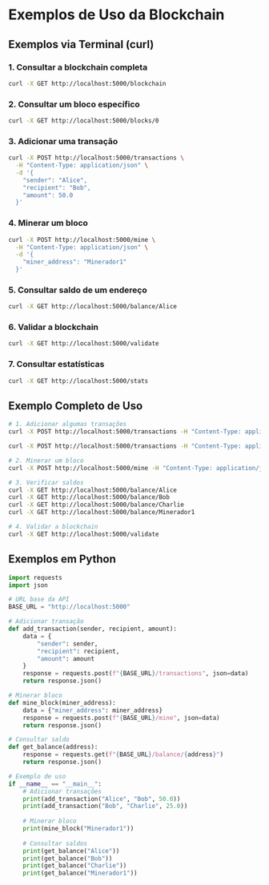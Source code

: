 # Exemplos de Uso da Blockchain

## Exemplos via Terminal (curl)

### 1. Consultar a blockchain completa
```bash
curl -X GET http://localhost:5000/blockchain
```

### 2. Consultar um bloco específico
```bash
curl -X GET http://localhost:5000/blocks/0
```

### 3. Adicionar uma transação
```bash
curl -X POST http://localhost:5000/transactions \
  -H "Content-Type: application/json" \
  -d '{
    "sender": "Alice",
    "recipient": "Bob", 
    "amount": 50.0
  }'
```

### 4. Minerar um bloco
```bash
curl -X POST http://localhost:5000/mine \
  -H "Content-Type: application/json" \
  -d '{
    "miner_address": "Minerador1"
  }'
```

### 5. Consultar saldo de um endereço
```bash
curl -X GET http://localhost:5000/balance/Alice
```

### 6. Validar a blockchain
```bash
curl -X GET http://localhost:5000/validate
```

### 7. Consultar estatísticas
```bash
curl -X GET http://localhost:5000/stats
```

## Exemplo Completo de Uso

```bash
# 1. Adicionar algumas transações
curl -X POST http://localhost:5000/transactions -H "Content-Type: application/json" -d '{"sender": "Alice", "recipient": "Bob", "amount": 50.0}'

curl -X POST http://localhost:5000/transactions -H "Content-Type: application/json" -d '{"sender": "Bob", "recipient": "Charlie", "amount": 25.0}'

# 2. Minerar um bloco
curl -X POST http://localhost:5000/mine -H "Content-Type: application/json" -d '{"miner_address": "Minerador1"}'

# 3. Verificar saldos
curl -X GET http://localhost:5000/balance/Alice
curl -X GET http://localhost:5000/balance/Bob
curl -X GET http://localhost:5000/balance/Charlie
curl -X GET http://localhost:5000/balance/Minerador1

# 4. Validar a blockchain
curl -X GET http://localhost:5000/validate
```

## Exemplos em Python

```python
import requests
import json

# URL base da API
BASE_URL = "http://localhost:5000"

# Adicionar transação
def add_transaction(sender, recipient, amount):
    data = {
        "sender": sender,
        "recipient": recipient,
        "amount": amount
    }
    response = requests.post(f"{BASE_URL}/transactions", json=data)
    return response.json()

# Minerar bloco
def mine_block(miner_address):
    data = {"miner_address": miner_address}
    response = requests.post(f"{BASE_URL}/mine", json=data)
    return response.json()

# Consultar saldo
def get_balance(address):
    response = requests.get(f"{BASE_URL}/balance/{address}")
    return response.json()

# Exemplo de uso
if __name__ == "__main__":
    # Adicionar transações
    print(add_transaction("Alice", "Bob", 50.0))
    print(add_transaction("Bob", "Charlie", 25.0))
    
    # Minerar bloco
    print(mine_block("Minerador1"))
    
    # Consultar saldos
    print(get_balance("Alice"))
    print(get_balance("Bob"))
    print(get_balance("Charlie"))
    print(get_balance("Minerador1"))
```
